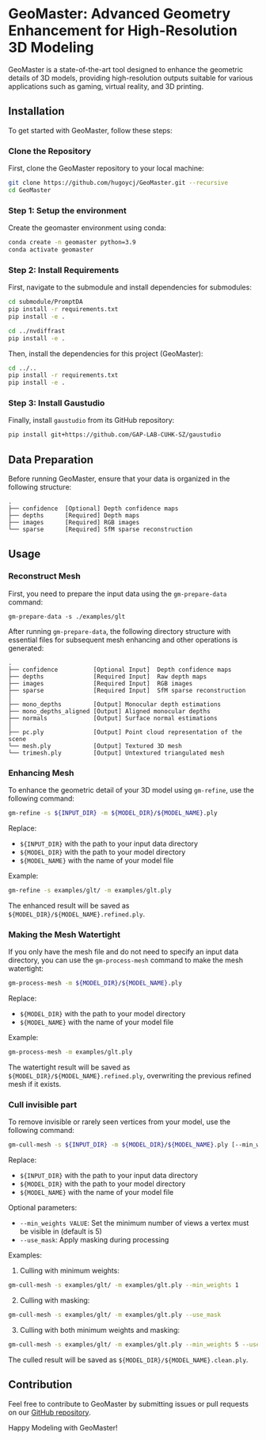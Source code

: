 # GeoMaster: Advanced Geometry Enhancement for High-Resolution 3D Modeling

GeoMaster is a state-of-the-art tool designed to enhance the geometric details of 3D models, providing high-resolution outputs suitable for various applications such as gaming, virtual reality, and 3D printing.

## Installation

To get started with GeoMaster, follow these steps:

### Clone the Repository

First, clone the GeoMaster repository to your local machine:
```bash
git clone https://github.com/hugoycj/GeoMaster.git --recursive
cd GeoMaster
```

### Step 1: Setup the environment

Create the geomaster environment using conda:

```bash
conda create -n geomaster python=3.9
conda activate geomaster
```

### Step 2: Install Requirements

First, navigate to the submodule and install dependencies for submodules:

```bash
cd submodule/PromptDA
pip install -r requirements.txt
pip install -e .

cd ../nvdiffrast
pip install -e .
```

Then, install the dependencies for this project (GeoMaster):

```bash
cd ../..
pip install -r requirements.txt
pip install -e .
```

### Step 3: Install Gaustudio

Finally, install `gaustudio` from its GitHub repository:
```bash
pip install git+https://github.com/GAP-LAB-CUHK-SZ/gaustudio
```

## Data Preparation

Before running GeoMaster, ensure that your data is organized in the following structure:
```
.
├── confidence  [Optional] Depth confidence maps
├── depths      [Required] Depth maps
├── images      [Required] RGB images
└── sparse      [Required] SfM sparse reconstruction
```
## Usage
### Reconstruct Mesh
First, you need to prepare the input data using the `gm-prepare-data` command:

```
gm-prepare-data -s ./examples/glt
```

After running `gm-prepare-data`, the following directory structure with essential files for subsequent mesh enhancing and other operations is generated:

```
.
├── confidence      	[Optional Input]  Depth confidence maps
├── depths          	[Required Input]  Raw depth maps
├── images          	[Required Input]  RGB images
├── sparse          	[Required Input]  SfM sparse reconstruction
│
├── mono_depths     	[Output] Monocular depth estimations
├── mono_depths_aligned [Output] Aligned monocular depths
├── normals         	[Output] Surface normal estimations
│
├── pc.ply          	[Output] Point cloud representation of the scene
└── mesh.ply        	[Output] Textured 3D mesh
└── trimesh.ply     	[Output] Untextured triangulated mesh
```

### Enhancing Mesh

To enhance the geometric detail of your 3D model using `gm-refine`, use the following command:

```bash
gm-refine -s ${INPUT_DIR} -m ${MODEL_DIR}/${MODEL_NAME}.ply
```

Replace:
- `${INPUT_DIR}` with the path to your input data directory
- `${MODEL_DIR}` with the path to your model directory
- `${MODEL_NAME}` with the name of your model file

Example:
```bash
gm-refine -s examples/glt/ -m examples/glt.ply
```

The enhanced result will be saved as `${MODEL_DIR}/${MODEL_NAME}.refined.ply`.

### Making the Mesh Watertight

If you only have the mesh file and do not need to specify an input data directory, you can use the `gm-process-mesh` command to make the mesh watertight:

```bash
gm-process-mesh -m ${MODEL_DIR}/${MODEL_NAME}.ply
```

Replace:
- `${MODEL_DIR}` with the path to your model directory
- `${MODEL_NAME}` with the name of your model file

Example:
```bash
gm-process-mesh -m examples/glt.ply
```

The watertight result will be saved as `${MODEL_DIR}/${MODEL_NAME}.refined.ply`, overwriting the previous refined mesh if it exists.

### Cull invisible part

To remove invisible or rarely seen vertices from your model, use the following command:

```bash
gm-cull-mesh -s ${INPUT_DIR} -m ${MODEL_DIR}/${MODEL_NAME}.ply [--min_weights VALUE] [--use_mask]
```

Replace:
- `${INPUT_DIR}` with the path to your input data directory
- `${MODEL_DIR}` with the path to your model directory
- `${MODEL_NAME}` with the name of your model file

Optional parameters:
- `--min_weights VALUE`: Set the minimum number of views a vertex must be visible in (default is 5)
- `--use_mask`: Apply masking during processing

Examples:

1. Culling with minimum weights:
```bash
gm-cull-mesh -s examples/glt/ -m examples/glt.ply --min_weights 1
```

2. Culling with masking:
```bash
gm-cull-mesh -s examples/glt/ -m examples/glt.ply --use_mask
```

3. Culling with both minimum weights and masking:
```bash
gm-cull-mesh -s examples/glt/ -m examples/glt.ply --min_weights 5 --use_mask
```

The culled result will be saved as `${MODEL_DIR}/${MODEL_NAME}.clean.ply`.

## Contribution

Feel free to contribute to GeoMaster by submitting issues or pull requests on our [GitHub repository](https://github.com/hugoycj/GeoMaster).

Happy Modeling with GeoMaster!
